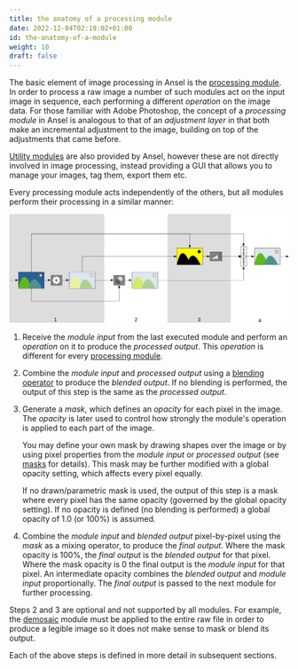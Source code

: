 ```yaml
---
title: the anatomy of a processing module
date: 2022-12-04T02:19:02+01:00
id: the-anatomy-of-a-module
weight: 10
draft: false
---
```


The basic element of image processing in Ansel is the [processing module](../../module-reference/processing-modules/_index.md). In order to process a raw image a number of such modules act on the input image in sequence, each performing a different _operation_ on the image data. For those familiar with Adobe Photoshop, the concept of a _processing module_ in Ansel is analogous to that of an _adjustment layer_ in that both make an incremental adjustment to the image, building on top of the adjustments that came before.

[Utility modules](../../module-reference/utility-modules/_index.md) are also provided by Ansel, however these are not directly involved in image processing, instead providing a GUI that allows you to manage your images, tag them, export them etc.

Every processing module acts independently of the others, but all modules perform their processing in a similar manner:

![module anatomy](./the-anatomy-of-a-module/module-anatomy.png#w100)

1. Receive the _module input_ from the last executed module and perform an _operation_ on it to produce the _processed output_. This _operation_ is different for every [processing module](../../module-reference/processing-modules/_index.md).

2. Combine the _module input_ and _processed output_ using a [blending operator](../masking-and-blending/blend-modes.md) to produce the _blended output_. If no blending is performed, the output of this step is the same as the _processed output_.

3. Generate a _mask_, which defines an _opacity_ for each pixel in the image. The _opacity_ is later used to control how strongly the module's operation is applied to each part of the image.

   You may define your own mask by drawing shapes over the image or by using pixel properties from the _module input_ or _processed output_ (see [masks](../masking-and-blending/masks/_index.md) for details). This mask may be further modified with a global opacity setting, which affects every pixel equally.

   If no drawn/parametric mask is used, the output of this step is a mask where every pixel has the same opacity (governed by the global opacity setting). If no opacity is defined (no blending is performed) a global opacity of 1.0 (or 100%) is assumed.

4. Combine the _module input_ and _blended output_ pixel-by-pixel using the _mask_ as a mixing operator, to produce the _final output_. Where the mask opacity is 100%, the _final output_ is the _blended output_ for that pixel. Where the mask opacity is 0 the final output is the _module input_ for that pixel. An intermediate opacity combines the _blended output_ and _module input_ proportionally. The _final output_ is passed to the next module for further processing.

Steps 2 and 3 are optional and not supported by all modules. For example, the [demosaic](../../../module-reference/processing-modules/demosaic.md) module must be applied to the entire raw file in order to produce a legible image so it does not make sense to mask or blend its output.

Each of the above steps is defined in more detail in subsequent sections.
